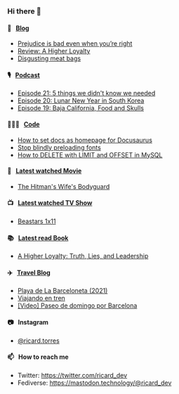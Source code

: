 ### Hi there 👋

#### 📝 &nbsp;&nbsp;[Blog](https://ricard.blog)

- [Prejudice is bad even when you’re right](https://ricard.blog/rant/prejudice-is-bad-even-when-youre-right/)
- [Review: A Higher Loyalty](https://ricard.blog/review/a-higher-loyalty/)
- [Disgusting meat bags](https://ricard.blog/rant/disgusting-meat-bags/)

#### 🎙 &nbsp;&nbsp;[Podcast](https://ricard.blog/podcast)

- [Episode 21: 5 things we didn&#39;t know we needed](https://anchor.fm/quicoto/episodes/Episode-21-5-things-we-didnt-know-we-needed-e1104tq)
- [Episode 20: Lunar New Year in South Korea](https://anchor.fm/quicoto/episodes/Episode-20-Lunar-New-Year-in-South-Korea-ert212)
- [Episode 19: Baja California, Food and Skulls](https://anchor.fm/quicoto/episodes/Episode-19-Baja-California--Food-and-Skulls-epmne0)

#### 👨🏻‍💻 &nbsp;&nbsp;[Code](https://ricard.dev)

- [How to set docs as homepage for Docusaurus](https://ricard.dev/how-to-set-docs-as-homepage-for-docusaurus/)
- [Stop blindly preloading fonts](https://ricard.dev/stop-blindly-preloading-fonts/)
- [How to DELETE with LIMIT and OFFSET in MySQL](https://ricard.dev/how-to-delete-with-limit-and-offset-in-mysql/)

#### 🍿 &nbsp;&nbsp;[Latest watched Movie](https://quicoto.github.io/reviews/movies/)

- [The Hitman&#39;s Wife&#39;s Bodyguard](https://quicoto.github.io/reviews/movies/the-hitman-s-wife-s-bodyguard/)

#### 📺 &nbsp;&nbsp;[Latest watched TV Show](https://quicoto.github.io/reviews/tv-shows)

- [Beastars 1x11](https://quicoto.github.io/reviews/tv-shows/beastars/1x11/)

#### 📚 &nbsp;&nbsp;[Latest read Book](https://ricard.blog/books/)

- [A Higher Loyalty: Truth, Lies, and Leadership](https://www.goodreads.com/review/show/3578089635?utm_medium=api&amp;utm_source=rss)

#### ✈️ &nbsp;&nbsp;[Travel Blog](https://www.quicoto.com/)

- [Playa de La Barceloneta (2021)](https://www.quicoto.com/playa-de-la-barceloneta-2021/)
- [Viajando en tren](https://www.quicoto.com/viajando-en-tren/)
- [[Video] Paseo de domingo por Barcelona](https://www.quicoto.com/video-paseo-de-domingo-por-barcelona/)

#### 📷 &nbsp;&nbsp;Instagram
- [@ricard.torres](https://www.instagram.com/ricard.torres/)

#### 📫 &nbsp;&nbsp;How to reach me

- Twitter: https://twitter.com/ricard_dev
- Fediverse: https://mastodon.technology/@ricard_dev
